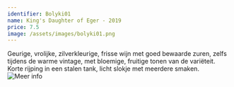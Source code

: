 ```yaml
---
identifier: Bolyki01
name: King's Daughter of Eger - 2019
price: 7.5
image: /assets/images/bolyki01.png
---
```

Geurige, vrolijke, zilverkleurige, frisse wijn met goed bewaarde zuren, zelfs tijdens de
warme vintage, met bloemige, fruitige tonen van de variëteit. Korte rijping in een stalen
tank, licht slokje met meerdere smaken.
![Meer info](https://www.wijnen-bax.be/services/Bolyki01/)
